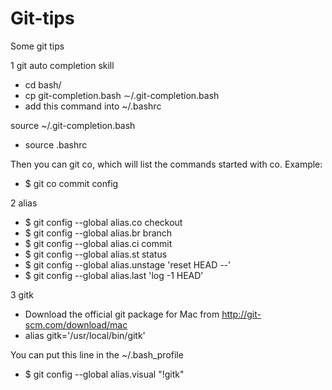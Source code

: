 Git-tips
========

Some git tips

1 git auto completion skill

* cd bash/
* cp git-completion.bash ∼/.git-completion.bash
* add this command into ~/.bashrc

source ~/.git-completion.bash

* source .bashrc

Then you can git co<click two tab button>, which will list the commands started with co.
Example:

* $ git co<tab><tab> 
	commit config
	

2 alias

* $ git config --global alias.co checkout 
* $ git config --global alias.br branch
* $ git config --global alias.ci commit
* $ git config --global alias.st status		
* $ git config --global alias.unstage 'reset HEAD --'
* $ git config --global alias.last 'log -1 HEAD'

3 gitk

* Download the official git package for Mac from http://git-scm.com/download/mac
* alias gitk='/usr/local/bin/gitk'

You can put this line in the ~/.bash_profile

* $ git config --global alias.visual "!gitk"